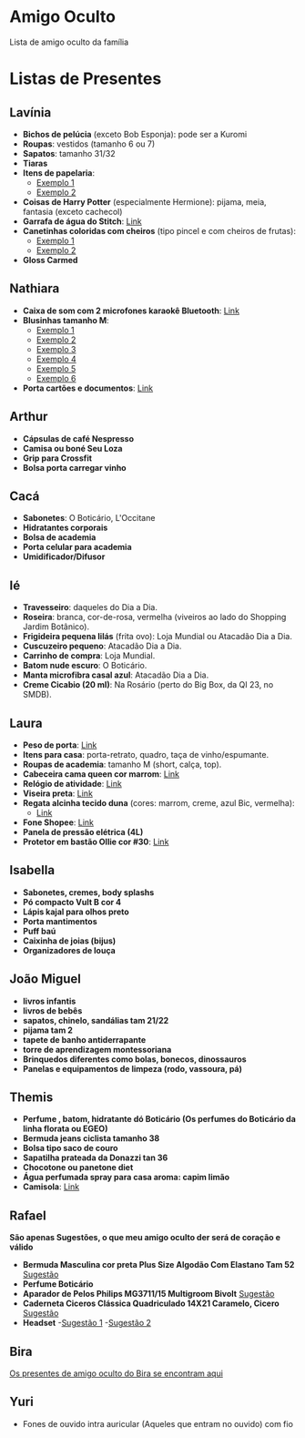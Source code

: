 # Amigo Oculto
Lista de amigo oculto da família


# Listas de Presentes

## Lavínia
- **Bichos de pelúcia** (exceto Bob Esponja): pode ser a Kuromi
- **Roupas**: vestidos (tamanho 6 ou 7)
- **Sapatos**: tamanho 31/32
- **Tiaras**
- **Itens de papelaria**:
  - [Exemplo 1](https://br.shp.ee/D6BM277)
  - [Exemplo 2](https://br.shp.ee/f48tRq1)
- **Coisas de Harry Potter** (especialmente Hermione): pijama, meia, fantasia (exceto cachecol)
- **Garrafa de água do Stitch**: [Link](https://br.shp.ee/JwrsFe2)
- **Canetinhas coloridas com cheiros** (tipo pincel e com cheiros de frutas):
  - [Exemplo 1](https://a.co/d/cptGhgi)
  - [Exemplo 2](https://br.shp.ee/c8rg4AR)
- **Gloss Carmed**

## Nathiara
- **Caixa de som com 2 microfones karaokê Bluetooth**: [Link](https://br.shp.ee/CJcfmxg)
- **Blusinhas tamanho M**:
  - [Exemplo 1](https://www.lojasrenner.com.br/p/-/A-897047275-br.lr?sku=897656572)
  - [Exemplo 2](https://www.lojasrenner.com.br/p/-/A-812466199-br.lr?sku=927440001)
  - [Exemplo 3](https://br.shp.ee/zXAEjVd)
  - [Exemplo 4](https://br.shp.ee/rDT39A7)
  - [Exemplo 5](https://br.shp.ee/NXHhqdx)
  - [Exemplo 6](https://br.shp.ee/gXMXrEu)
- **Porta cartões e documentos**: [Link](https://www.santalolla.com.br/porta-cartao-material-lizard-areia-2-1352068/p?skuId=893390)

## Arthur
- **Cápsulas de café Nespresso**
- **Camisa ou boné Seu Loza**
- **Grip para Crossfit**
- **Bolsa porta carregar vinho**

## Cacá
- **Sabonetes**: O Boticário, L'Occitane
- **Hidratantes corporais**
- **Bolsa de academia**
- **Porta celular para academia**
- **Umidificador/Difusor**

## Ié
- **Travesseiro**: daqueles do Dia a Dia.
- **Roseira**: branca, cor-de-rosa, vermelha (viveiros ao lado do Shopping Jardim Botânico).
- **Frigideira pequena lilás** (frita ovo): Loja Mundial ou Atacadão Dia a Dia.
- **Cuscuzeiro pequeno**: Atacadão Dia a Dia.
- **Carrinho de compra**: Loja Mundial.
- **Batom nude escuro**: O Boticário.
- **Manta microfibra casal azul**: Atacadão Dia a Dia.
- **Creme Cicabio (20 ml)**: Na Rosário (perto do Big Box, da QI 23, no SMDB).

## Laura
- **Peso de porta**: [Link](https://br.shp.ee/NeBNCw4)
- **Itens para casa**: porta-retrato, quadro, taça de vinho/espumante.
- **Roupas de academia**: tamanho M (short, calça, top).
- **Cabeceira cama queen cor marrom**: [Link](https://br.shp.ee/1GfQUSM)
- **Relógio de atividade**: [Link](https://br.shp.ee/KUT8baK)
- **Viseira preta**: [Link](https://br.shp.ee/AE4vNEG)
- **Regata alcinha tecido duna** (cores: marrom, creme, azul Bic, vermelha):
  - [Link](https://br.shp.ee/TgHsLyL)
- **Fone Shopee**: [Link](https://br.shp.ee/3G4meZN)
- **Panela de pressão elétrica (4L)**
- **Protetor em bastão Ollie cor #30**: [Link](https://meuollie.com.br/products/protetor-solar-bastao-com-cor-fps95?variant=40294280822826&country=BR&currency=BRL&utm_medium=product_sync&utm_source=google&utm_content=sag_organic&utm_campaign=sag_organic&utm_source=google&utm_medium=cpc&utm_campaign=Ollie_PerformanceMax_CustomerAcquisition&gad_source=1&gclid=Cj0KCQiAsOq6BhDuARIsAGQ4-ziM17KZYTUkvFur1O30q-MgCLW-DBseAGykH7u9ZQ_7c4pDqn5rr-0aAnQlEALw_wcB)

## Isabella

- **Sabonetes, cremes, body splashs**
- **Pó compacto Vult B cor 4**
- **Lápis kajal para olhos preto**
- **Porta mantimentos**
- **Puff baú**
- **Caixinha de joias (bijus)**
- **Organizadores de louça**

## João Miguel

- **livros infantis**
- **livros de bebês**
- **sapatos, chinelo, sandálias tam 21/22**
- **pijama tam 2**
- **tapete de banho antiderrapante**
- **torre de aprendizagem montessoriana**
- **Brinquedos diferentes como bolas, bonecos, dinossauros**
- **Panelas e equipamentos de limpeza (rodo, vassoura, pá)**

## Themis

- **Perfume , batom, hidratante dó Boticário (Os perfumes do Boticário da linha florata ou EGEO)**
- **Bermuda jeans ciclista tamanho 38**
- **Bolsa tipo saco de couro**
- **Sapatilha prateada da Donazzi tan 36**
- **Chocotone ou panetone diet**
- **Água perfumada spray para casa aroma: capim limão**
- **Camisola**: [Link](https://produto.mercadolivre.com.br/MLB-3907084309-camisola-hope-alcas-finas-em-viscose-e-renda-moon-l111650-_JM?attributes=COLOR_SECONDARY_COLOR:Uk9TQSBOQVRVUkFM)

## Rafael

  **São apenas Sugestões, o que meu amigo oculto der será de coração e válido**
- **Bermuda Masculina cor preta Plus Size Algodão Com Elastano Tam 52** [Sugestão](https://produto.mercadolivre.com.br/MLB-3658831026-bermuda-masculina-colorida-plus-size-algodo-com-elastano-_JM?attributes=SIZE:NTI=,COLOR_SECONDARY_COLOR:UHJldG8=)
- **Perfume Boticário**
- **Aparador de Pelos Philips MG3711/15 Multigroom Bivolt** [Sugestão](https://www.amazon.com.br/dp/B0791SL91G?ref=cm_sw_r_cso_wa_apan_dp_ZW8R15CEGK56ASDZN0Q0&ref_=cm_sw_r_cso_wa_apan_dp_ZW8R15CEGK56ASDZN0Q0&social_share=cm_sw_r_cso_wa_apan_dp_ZW8R15CEGK56ASDZN0Q0&starsLeft=1&skipTwisterOG=1)
- **Caderneta Ciceros Clássica Quadriculado 14X21 Caramelo, Cicero** [Sugestão](https://www.amazon.com.br/dp/B0CG2KC6GX?ref=cm_sw_r_cso_wa_apan_dp_X2QZ3S3P30GXQ5V30RYJ&ref_=cm_sw_r_cso_wa_apan_dp_X2QZ3S3P30GXQ5V30RYJ&social_share=cm_sw_r_cso_wa_apan_dp_X2QZ3S3P30GXQ5V30RYJ&starsLeft=1&skipTwisterOG=1)
- **Headset**
  -[Sugestão 1](https://www.mercadolivre.com.br/headset-gamer-profissional-onikuma-k1-b-camouflage-yellow/p/MLB14705580?attributes=COLOR:Camouflage)
  -[Sugestão 2](https://www.amazon.com.br/dp/B0C3BM9HNW?ref=cm_sw_r_cso_wa_apan_dp_6EH7KR4RZ34RZ5MQDVKX&ref_=cm_sw_r_cso_wa_apan_dp_6EH7KR4RZ34RZ5MQDVKX&social_share=cm_sw_r_cso_wa_apan_dp_6EH7KR4RZ34RZ5MQDVKX&starsLeft=1&skipTwisterOG=1)
  
## Bira

[Os presentes de amigo oculto do Bira se encontram aqui](https://linktr.ee/nataldobira)

## Yuri

- Fones de ouvido intra auricular (Aqueles que entram no ouvido) com fio
